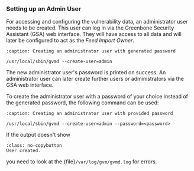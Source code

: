### Setting up an Admin User

For accessing and configuring the vulnerability data, an administrator user needs
to be created. This user can log in via the Greenbone Security Assistant (GSA)
web interface. They will have access to all data and will later be configured to
act as the *Feed Import Owner*.

```{code-block}
:caption: Creating an administrator user with generated password

/usr/local/sbin/gvmd --create-user=admin
```

The new administrator user's password is printed on success. An administrator user can
later create further users or administrators via the GSA web interface.

To create the administrator user with a password of your choice instead of the generated
password, the following command can be used:

```{code-block}
:caption: Creating an administrator user with provided password

/usr/local/sbin/gvmd --create-user=admin --password=<password>
```

If the output doesn't show

```{code-block} none
:class: no-copybutton
User created.
```

you need to look at the {file}`/var/log/gvm/gvmd.log` for errors.
